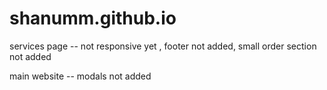# shanumm.github.io

services page -- not responsive yet , footer not added, small order section not added

main website -- modals not added 
